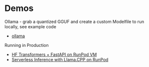 # Demos

Ollama - grab a quantized GGUF and create a custom Modelfile to run locally, see example code

- [ollama](ollama/)


Running in Production
- [HF Transformers + FastAPI on RunPod VM](https://github.com/mswaringen/transformers-fastapi)
- [Serverless Inference with Llama.CPP on RunPod](https://github.com/mswaringen/runpod-llama-serverless)
